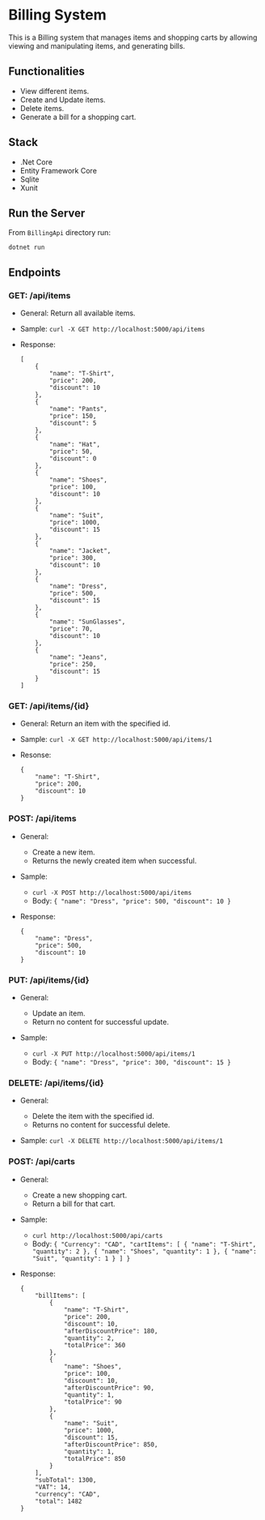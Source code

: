 # Billing System

This is a Billing system that manages items and shopping carts by allowing viewing and manipulating items, and generating bills.

## Functionalities

* View different items.
* Create and Update items.
* Delete items.
* Generate a bill for a shopping cart.

## Stack
* .Net Core
* Entity Framework Core
* Sqlite
* Xunit

## Run the Server
From `BillingApi` directory run:

```
dotnet run
```

## Endpoints

### GET: /api/items
* General: Return all available items.

* Sample: `curl -X GET http://localhost:5000/api/items`

* Response:
    ```
    [
        {
            "name": "T-Shirt",
            "price": 200,
            "discount": 10
        },
        {
            "name": "Pants",
            "price": 150,
            "discount": 5
        },
        {
            "name": "Hat",
            "price": 50,
            "discount": 0
        },
        {
            "name": "Shoes",
            "price": 100,
            "discount": 10
        },
        {
            "name": "Suit",
            "price": 1000,
            "discount": 15
        },
        {
            "name": "Jacket",
            "price": 300,
            "discount": 10
        },
        {
            "name": "Dress",
            "price": 500,
            "discount": 15
        },
        {
            "name": "SunGlasses",
            "price": 70,
            "discount": 10
        },
        {
            "name": "Jeans",
            "price": 250,
            "discount": 15
        }
    ]
    ```

### GET: /api/items/{id}
* General: Return an item with the specified id.

* Sample: `curl -X GET http://localhost:5000/api/items/1`

* Resonse:
    ```
    {
        "name": "T-Shirt",
        "price": 200,
        "discount": 10
    }
    ```

### POST: /api/items
* General: 
    * Create a new item.
    * Returns the newly created item when successful.

* Sample: 
    * `curl -X POST http://localhost:5000/api/items`
    * Body: 
            ```
            {
                "name": "Dress",
                "price": 500,
                "discount": 10
            }
            ```

* Response:
    ```
    {
        "name": "Dress",
        "price": 500,
        "discount": 10
    }
    ```


### PUT: /api/items/{id}
* General: 
    * Update an item.
    * Return no content for successful update.

* Sample: 
    * `curl -X PUT http://localhost:5000/api/items/1`
    * Body: `{ "name": "Dress", "price": 300, "discount": 15 }`

### DELETE: /api/items/{id}
* General:
    * Delete the item with the specified id.
    * Returns no content for successful delete.

* Sample: `curl -X DELETE http://localhost:5000/api/items/1`

### POST: /api/carts

* General: 
    * Create a new shopping cart.
    * Return a bill for that cart.

* Sample:
    * `curl http://localhost:5000/api/carts`
    * Body: 
        `
        {
            "Currency": "CAD",
            "cartItems": [
                {
                    "name": "T-Shirt",
                    "quantity": 2
                },
                {
                    "name": "Shoes",
                    "quantity": 1
                },
                {
                    "name": "Suit",
                    "quantity": 1
                }
            ]
        }
        `

* Response:
    ```
    {
        "billItems": [
            {
                "name": "T-Shirt",
                "price": 200,
                "discount": 10,
                "afterDiscountPrice": 180,
                "quantity": 2,
                "totalPrice": 360
            },
            {
                "name": "Shoes",
                "price": 100,
                "discount": 10,
                "afterDiscountPrice": 90,
                "quantity": 1,
                "totalPrice": 90
            },
            {
                "name": "Suit",
                "price": 1000,
                "discount": 15,
                "afterDiscountPrice": 850,
                "quantity": 1,
                "totalPrice": 850
            }
        ],
        "subTotal": 1300,
        "VAT": 14,
        "currency": "CAD",
        "total": 1482
    }
    ```
